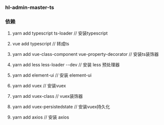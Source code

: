 ### hl-admin-master-ts


### 依赖
1. yarn add typescript ts-loader                        //  安装typescript

2. vue add typescript                                   //  转成ts

3. yarn add vue-class-component vue-property-decorator  //  安装ts装饰器

4. yarn add less less-loader --dev                      //  安装 less 预处理器

5. yarn add element-ui                                  //  安装 element-ui

6. yarn add vuex                                        //  安装vuex

7. yarn add vuex-class                                  //  vuex装饰器

7. yarn add vuex-persistedstate                         //  安装vuex持久化

8. yarn add axios                                       //  安装 axios